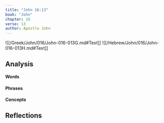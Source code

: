 ```yaml
---
title: "John 16:13"
book: "John"
chapter: 16
verse: 13
author: Apostle John
---
```

![[/Greek/John/016/John-016-013G.md#Text]]
![[/Hebrew/John/016/John-016-013H.md#Text]]

## Analysis

#### Words

#### Phrases

#### Concepts

## Reflections
